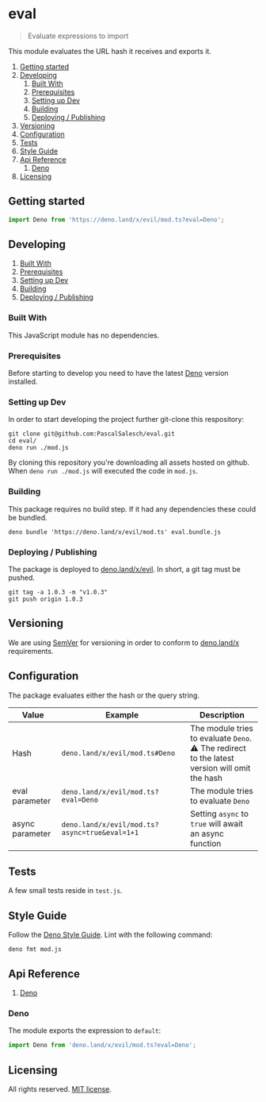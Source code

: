 # eval
> Evaluate expressions to import

This module evaluates the URL hash it receives and exports it.

1. [Getting started](#getting-started)
2. [Developing](#developing)
    1. [Built With](#built-with)
    2. [Prerequisites](#prerequisites)
    3. [Setting up Dev](#setting-up-dev)
    4. [Building](#building)
    5. [Deploying / Publishing](#deploying--publishing)
3. [Versioning](#versioning)
4. [Configuration](#configuration)
5. [Tests](#tests)
6. [Style Guide](#style-guide)
7. [Api Reference](#api-reference)
    1. [Deno](#deno)
8. [Licensing](#licensing)




## Getting started

```js
import Deno from 'https://deno.land/x/evil/mod.ts?eval=Deno';
```



## Developing

1. [Built With](#built-with)
2. [Prerequisites](#prerequisites)
3. [Setting up Dev](#setting-up-dev)
4. [Building](#building)
5. [Deploying / Publishing](#deploying--publishing)



### Built With

This JavaScript module has no dependencies.



### Prerequisites

Before starting to develop you need to have the latest [Deno](https://deno.land/) version installed.



### Setting up Dev

In order to start developing the project further git-clone this respository:

```shell
git clone git@github.com:PascalSalesch/eval.git
cd eval/
deno run ./mod.js
```

By cloning this repository you're downloading all assets hosted on github.
When `deno run ./mod.js` will executed the code in `mod.js`.



### Building

This package requires no build step. If it had any dependencies these could be bundled.

```shell
deno bundle 'https://deno.land/x/evil/mod.ts' eval.bundle.js
```


### Deploying / Publishing

The package is deployed to [deno.land/x/evil](https://deno.land/x/evil). In short, a git tag must be pushed.

```shell
git tag -a 1.0.3 -m "v1.0.3"
git push origin 1.0.3
```



## Versioning

We are using [SemVer](http://semver.org/) for versioning in order to conform to [deno.land/x](https://deno.land/x/#info) requirements.




## Configuration

The package evaluates either the hash or the query string.

| Value           | Example                                       | Description                                                                                             |
| --------------- | --------------------------------------------- | ------------------------------------------------------------------------------------------------------- |
| Hash            | `deno.land/x/evil/mod.ts#Deno`                | The module tries to evaluate `Deno`.<br>:warning: The redirect to the latest version will omit the hash |
| eval parameter  | `deno.land/x/evil/mod.ts?eval=Deno`           | The module tries to evaluate `Deno`                                                                     |
| async parameter | `deno.land/x/evil/mod.ts?async=true&eval=1+1` | Setting `async` to `true` will await an async function                                                  |



## Tests

A few small tests reside in `test.js`.



## Style Guide

Follow the [Deno Style Guide](https://deno.land/manual/contributing/style_guide). Lint with the following command:

```shell
deno fmt mod.js
```



## Api Reference

1. [Deno](#deno)



### Deno

The module exports the expression to `default`:

```js
import Deno from 'deno.land/x/evil/mod.ts?eval=Deno';
```




## Licensing

All rights reserved. [MIT license](https://github.com/PascalSalesch/eval/blob/main/LICENSE).
